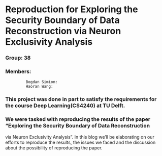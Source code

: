 # Reproduction for Exploring the Security Boundary of Data Reconstruction via Neuron Exclusivity Analysis

### Group: 38
### Members: 
             Bogdan Simion: 
             Haoran Wang: 
             
### This project was done in part to satisfy the requirements for the course Deep Learning(CS4240) at TU Delft.
### We were tasked with reproducing the results of the paper “Exploring the Security Boundary of Data Reconstruction
via Neuron Exclusivity Analysis”. In this blog we’ll be elaborating on our efforts to reproduce the results, the issues we faced and the discussion about the possibility of reproducing the paper.


